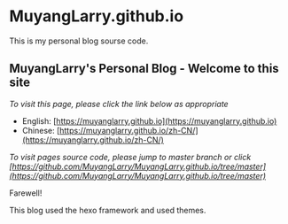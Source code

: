 # MuyangLarry.github.io
This is my personal blog sourse code.

## MuyangLarry's Personal Blog - Welcome to this site
*To visit this page, please click the link below as appropriate*
- English: [https://muyanglarry.github.io](https://muyanglarry.github.io)
- Chinese: [https://muyanglarry.github.io/zh-CN/](https://muyanglarry.github.io/zh-CN/)

*To visit pages source code, please jump to master branch or click [https://github.com/MuyangLarry/MuyangLarry.github.io/tree/master](https://github.com/MuyangLarry/MuyangLarry.github.io/tree/master)*

Farewell!

This blog used the hexo framework and used themes.
